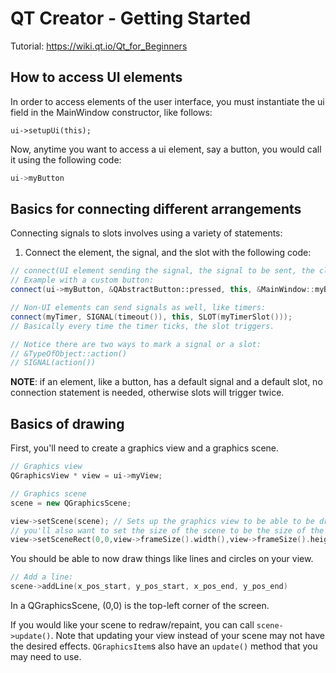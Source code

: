 # QT Creator - Getting Started

Tutorial: https://wiki.qt.io/Qt_for_Beginners


## How to access UI elements

In order to access elements of the user interface, you must instantiate the ui field in the MainWindow constructor, like follows: 

```
ui->setupUi(this);
```

Now, anytime you want to access a ui element, say a button, you would call it using the following code:

```c++
ui->myButton
```

## Basics for connecting different arrangements

Connecting signals to slots involves using a variety of statements:

1. Connect the element, the signal, and the slot with the following code:

```c++
// connect(UI element sending the signal, the signal to be sent, the class of the slot, the slot function)
// Example with a custom button:
connect(ui->myButton, &QAbstractButton::pressed, this, &MainWindow::myButton_Clicked);

// Non-UI elements can send signals as well, like timers:
connect(myTimer, SIGNAL(timeout()), this, SLOT(myTimerSlot()));
// Basically every time the timer ticks, the slot triggers.

// Notice there are two ways to mark a signal or a slot:
// &TypeOfObject::action()
// SIGNAL(action())

```

**NOTE**: if an element, like a button, has a default signal and a default slot, no connection statement is needed, otherwise slots will trigger twice.

## Basics of drawing

First, you'll need to create a graphics view and a graphics scene.

```c++
// Graphics view
QGraphicsView * view = ui->myView;

// Graphics scene
scene = new QGraphicsScene;

view->setScene(scene); // Sets up the graphics view to be able to be drawn on.
// you'll also want to set the size of the scene to be the size of the QGraphicsView
view->setSceneRect(0,0,view->frameSize().width(),view->frameSize().height());
```

You should be able to now draw things like lines and circles on your view.

```c++
// Add a line:
scene->addLine(x_pos_start, y_pos_start, x_pos_end, y_pos_end)
```

In a QGraphicsScene, (0,0) is the top-left corner of the screen.  

If you would like your scene to redraw/repaint, you can call `scene->update()`. Note that updating your view instead of your scene may not have the desired effects. `QGraphicsItem`s also have an `update()` method that you may need to use.
